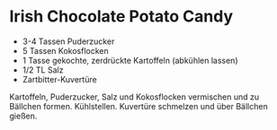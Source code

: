 Irish Chocolate Potato Candy
=======================

* 3-4 Tassen Puderzucker
* 5 Tassen Kokosflocken
* 1 Tasse gekochte, zerdrückte Kartoffeln (abkühlen lassen)
* 1/2 TL Salz
* Zartbitter-Kuvertüre

Kartoffeln, Puderzucker, Salz und Kokosflocken vermischen und zu Bällchen formen. Kühlstellen.
Kuvertüre schmelzen und über Bällchen gießen.